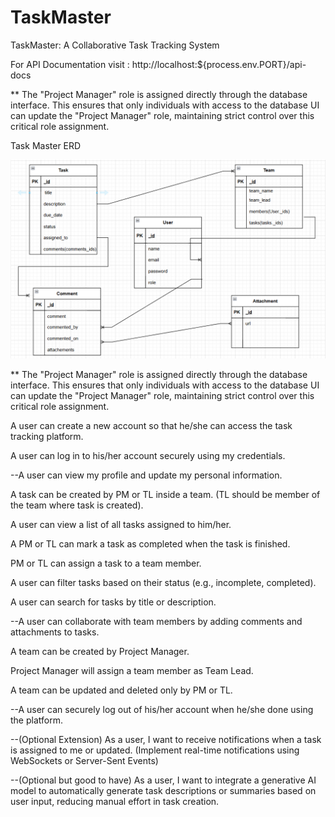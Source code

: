# TaskMaster
TaskMaster: A Collaborative Task Tracking System

For API Documentation visit : http://localhost:${process.env.PORT}/api-docs

** The "Project Manager" role is assigned directly through the database interface. This ensures that only individuals with access to the database UI can update the "Project Manager" role, maintaining strict control over this critical role assignment.

Task Master ERD

![alt text](image.png)

** The "Project Manager" role is assigned directly through the database interface. This ensures that only individuals with access to the database UI can update the "Project Manager" role, maintaining strict control over this critical role assignment.

A user can create a new account so that he/she can access the task tracking platform.

A user can log in to his/her account securely using my credentials.

--A user can view my profile and update my personal information.

A task can be created by PM or TL inside a team. (TL should be member of the team where task is created).

A user can view a list of all tasks assigned to him/her.

A PM or TL can mark a task as completed when the task is finished.

PM or TL can assign a task to a team member.

A user can filter tasks based on their status (e.g., incomplete, completed).

A user can search for tasks by title or description.

--A user can collaborate with team members by adding comments and attachments to tasks.

A team can be created by Project Manager.

Project Manager will assign a team member as Team Lead.

A team can be updated and deleted only by PM or TL.

--A user can securely log out of his/her account when he/she done using the platform.

--(Optional Extension) As a user, I want to receive notifications when a task is assigned to me or updated. (Implement real-time notifications using WebSockets or Server-Sent Events)

--(Optional but good to have) As a user, I want to integrate a generative AI model to automatically generate task descriptions or summaries based on user input, reducing manual effort in task creation.
